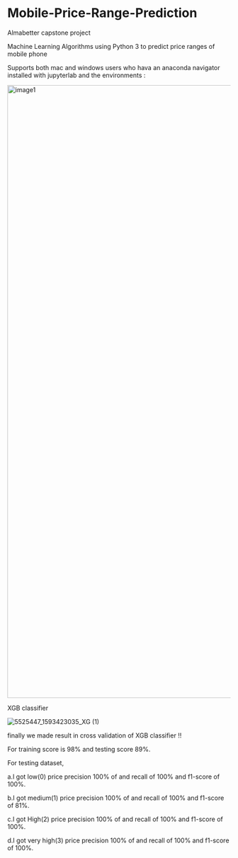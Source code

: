 # Mobile-Price-Range-Prediction

Almabetter capstone project

Machine Learning Algorithms using Python 3 to predict price ranges of mobile phone

Supports both mac and windows users who hava an anaconda navigator installed with jupyterlab and the environments :

<img width="1384" alt="image1" src="https://user-images.githubusercontent.com/113955196/210127415-b2067d99-45e5-4806-b9d9-723b1cbcea70.png">



XGB classifier 



![5525447_1593423035_XG (1)](https://user-images.githubusercontent.com/113955196/210186509-2bfadbdd-ea07-4b01-a1ec-73d1d3fddb36.jpg)

finally we made result in cross validation of XGB classifier !!

For training score is 98% and testing score 89%.

For testing dataset,

a.I got low(0) price precision 100% of and recall of 100% and f1-score of 100%.

b.I got medium(1) price precision 100% of and recall of 100% and f1-score of 81%.

c.I got High(2) price precision 100% of and recall of 100% and f1-score of 100%.

d.I got very high(3) price precision 100% of and recall of 100% and f1-score of 100%.
